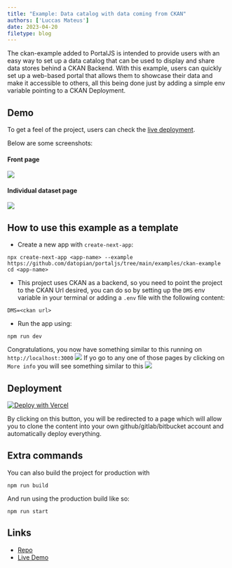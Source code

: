 ```yaml
---
title: "Example: Data catalog with data coming from CKAN"
authors: ['Luccas Mateus']
date: 2023-04-20
filetype: blog
---
```


The ckan-example added to PortalJS is intended to provide users with an easy way to set up a data catalog that can be used to display and share data stores behind a CKAN Backend. With this example, users can quickly set up a web-based portal that allows them to showcase their data and make it accessible to others, all this being done just by adding a simple env variable pointing to a CKAN Deployment.

## Demo

To get a feel of the project, users can check the [live deployment](https://ckan-example.portaljs.org).

Below are some screenshots:

#### Front page

![](https://i.imgur.com/NlTAIAg.png)

#### Individual dataset page

![](https://i.imgur.com/RRoIlGf.png)

## How to use this example as a template

- Create a new app with `create-next-app`:

```
npx create-next-app <app-name> --example https://github.com/datopian/portaljs/tree/main/examples/ckan-example
cd <app-name>
```

- This project uses CKAN as a backend, so you need to point the project to the CKAN Url desired, you can do so by setting up the `DMS` env variable in your terminal or adding a `.env` file with the following content:

```
DMS=<ckan url>
```

- Run the app using:

```
npm run dev
```

Congratulations, you now have something similar to this running on `http://localhost:3000`
![](https://media.discordapp.net/attachments/1069718983604977754/1098252297726865408/image.png?width=853&height=461)
If yo go to any one of those pages by clicking on `More info` you will see something similar to this
![](https://media.discordapp.net/attachments/1069718983604977754/1098252298074988595/image.png?width=853&height=461)

## Deployment

[![Deploy with Vercel](https://vercel.com/button)](https://vercel.com/new/clone?repository-url=https%3A%2F%2Fgithub.com%2Fdatopian%2Fportaljs%2Ftree%2Fmain%2Fexamples%2Fckan-example&env=DMS&envDescription=URL%20For%20the%20CKAN%20Backend%20Ex%3A%20https%3A%2F%2Fdemo.dev.datopian.com)

By clicking on this button, you will be redirected to a page which will allow you to clone the content into your own github/gitlab/bitbucket account and automatically deploy everything.

## Extra commands

You can also build the project for production with

```
npm run build
```

And run using the production build like so:

```
npm run start
```


## Links

- [Repo](https://github.com/datopian/portaljs/tree/main/examples/ckan-example)  
- [Live Demo](https://ckan-example.portaljs.org)  


